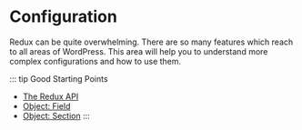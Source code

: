 # Configuration

Redux can be quite overwhelming. There are so many features which reach to all areas of WordPress. This area will help you
to understand more complex configurations and how to use them.

::: tip Good Starting Points
- [The Redux API](redux-api.md)
- [Object: Field](objects/field.md)
- [Object: Section](objects/section.md)
:::